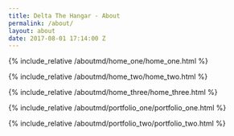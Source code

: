 ```yaml
---
title: Delta The Hangar - About
permalink: /about/
layout: about
date: 2017-08-01 17:14:00 Z
---
```


{% include_relative /aboutmd/home_one/home_one.html %}

{% include_relative /aboutmd/home_two/home_two.html %}

{% include_relative /aboutmd/home_three/home_three.html %}

{% include_relative /aboutmd/portfolio_one/portfolio_one.html %}

{% include_relative /aboutmd/portfolio_two/portfolio_two.html %}
